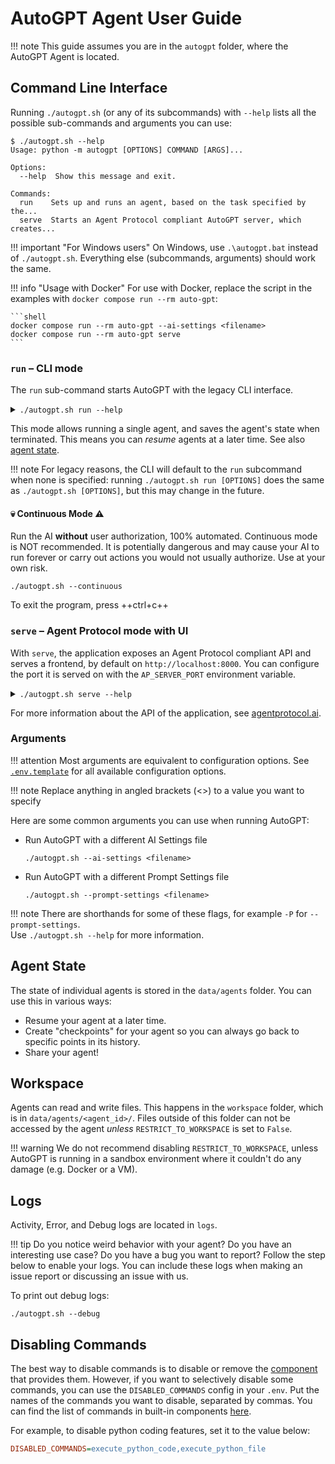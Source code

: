 # AutoGPT Agent User Guide

!!! note
    This guide assumes you are in the `autogpt` folder, where the AutoGPT Agent
    is located.

## Command Line Interface

Running `./autogpt.sh` (or any of its subcommands) with `--help` lists all the possible
sub-commands and arguments you can use:

```shell
$ ./autogpt.sh --help
Usage: python -m autogpt [OPTIONS] COMMAND [ARGS]...

Options:
  --help  Show this message and exit.

Commands:
  run    Sets up and runs an agent, based on the task specified by the...
  serve  Starts an Agent Protocol compliant AutoGPT server, which creates...
```

!!! important "For Windows users"
    On Windows, use `.\autogpt.bat` instead of `./autogpt.sh`.
    Everything else (subcommands, arguments) should work the same.

!!! info "Usage with Docker"
    For use with Docker, replace the script in the examples with
    `docker compose run --rm auto-gpt`:

    ```shell
    docker compose run --rm auto-gpt --ai-settings <filename>
    docker compose run --rm auto-gpt serve
    ```

### `run` &ndash; CLI mode

The `run` sub-command starts AutoGPT with the legacy CLI interface.

<details>
<summary>
<code>./autogpt.sh run --help</code>
</summary>

```shell
$ ./autogpt.sh run --help
Usage: python -m autogpt run [OPTIONS]

  Sets up and runs an agent, based on the task specified by the user, or
  resumes an existing agent.

Options:
  -c, --continuous                Enable Continuous Mode
  -y, --skip-reprompt             Skips the re-prompting messages at the
                                  beginning of the script
  -l, --continuous-limit INTEGER  Defines the number of times to run in
                                  continuous mode
  --speak                         Enable Speak Mode
  --debug                         Enable Debug Mode
  --gpt3only                      Enable GPT3.5 Only Mode
  --gpt4only                      Enable GPT4 Only Mode
  --skip-news                     Specifies whether to suppress the output of
                                  latest news on startup.
  --install-plugin-deps           Installs external dependencies for 3rd party
                                  plugins.
  --ai-name TEXT                  AI name override
  --ai-role TEXT                  AI role override
  --constraint TEXT               Add or override AI constraints to include in
                                  the prompt; may be used multiple times to
                                  pass multiple constraints
  --resource TEXT                 Add or override AI resources to include in
                                  the prompt; may be used multiple times to
                                  pass multiple resources
  --best-practice TEXT            Add or override AI best practices to include
                                  in the prompt; may be used multiple times to
                                  pass multiple best practices
  --override-directives           If specified, --constraint, --resource and
                                  --best-practice will override the AI's
                                  directives instead of being appended to them
  --component-config-file TEXT    Path to the json configuration file.
  --help                          Show this message and exit.
```
</details>

This mode allows running a single agent, and saves the agent's state when terminated.
This means you can *resume* agents at a later time. See also [agent state].

!!! note
    For legacy reasons, the CLI will default to the `run` subcommand when none is
    specified: running `./autogpt.sh run [OPTIONS]` does the same as `./autogpt.sh [OPTIONS]`,
    but this may change in the future.

#### 💀 Continuous Mode ⚠️

Run the AI **without** user authorization, 100% automated.
Continuous mode is NOT recommended.
It is potentially dangerous and may cause your AI to run forever or carry out actions you would not usually authorize.
Use at your own risk.

```shell
./autogpt.sh --continuous
```

To exit the program, press ++ctrl+c++

### `serve` &ndash; Agent Protocol mode with UI

With `serve`, the application exposes an Agent Protocol compliant API and serves a
frontend, by default on `http://localhost:8000`. You can configure the port it is served on with the `AP_SERVER_PORT` environment variable.

<details>
<summary>
<code>./autogpt.sh serve --help</code>
</summary>

```shell
$ ./autogpt.sh serve --help
Usage: python -m autogpt serve [OPTIONS]

  Starts an Agent Protocol compliant AutoGPT server, which creates a custom
  agent for every task.

Options:
  --debug                     Enable Debug Mode
  --gpt3only                  Enable GPT3.5 Only Mode
  --gpt4only                  Enable GPT4 Only Mode
  --install-plugin-deps       Installs external dependencies for 3rd party
                              plugins.
  --help                      Show this message and exit.
```
</details>

For more information about the API of the application, see [agentprotocol.ai](https://agentprotocol.ai).

<!-- TODO: add guide/manual for frontend -->

### Arguments

!!! attention
    Most arguments are equivalent to configuration options. See [`.env.template`][.env.template]
    for all available configuration options.

!!! note
    Replace anything in angled brackets (<>) to a value you want to specify

Here are some common arguments you can use when running AutoGPT:

* Run AutoGPT with a different AI Settings file

    ```shell
    ./autogpt.sh --ai-settings <filename>
    ```

* Run AutoGPT with a different Prompt Settings file

    ```shell
    ./autogpt.sh --prompt-settings <filename>
    ```

!!! note
    There are shorthands for some of these flags, for example `-P` for `--prompt-settings`.  
    Use `./autogpt.sh --help` for more information.

[.env.template]: https://github.com/Significant-Gravitas/AutoGPT/tree/master/classic/original_autogpt/.env.template

## Agent State
[agent state]: #agent-state

The state of individual agents is stored in the `data/agents` folder. You can use this
in various ways:

* Resume your agent at a later time.
* Create "checkpoints" for your agent so you can always go back to specific points in
    its history.
* Share your agent!

## Workspace
[workspace]: #workspace

Agents can read and write files. This happens in the `workspace` folder, which
is in `data/agents/<agent_id>/`. Files outside of this folder can not be accessed by the
agent *unless* `RESTRICT_TO_WORKSPACE` is set to `False`.

!!! warning
    We do not recommend disabling `RESTRICT_TO_WORKSPACE`, unless AutoGPT is running in
    a sandbox environment where it couldn't do any damage (e.g. Docker or a VM).

## Logs

Activity, Error, and Debug logs are located in `logs`.

!!! tip
    Do you notice weird behavior with your agent? Do you have an interesting use case? Do you have a bug you want to report?
    Follow the step below to enable your logs. You can include these logs when making an issue report or discussing an issue with us.

To print out debug logs:

```shell
./autogpt.sh --debug
```

## Disabling Commands

The best way to disable commands is to disable or remove the [component][components] that provides them.
However, if you want to selectively disable some commands, you can use the `DISABLED_COMMANDS` config in your `.env`.
Put the names of the commands you want to disable, separated by commas.
You can find the list of commands in built-in components [here][commands].

For example, to disable python coding features, set it to the value below:

```ini
DISABLED_COMMANDS=execute_python_code,execute_python_file
```

[components]: ../forge/components/components.md
[commands]: ../forge/components/built-in-components.md

